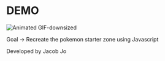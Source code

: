 # DEMO

![Animated GIF-downsized](https://user-images.githubusercontent.com/47648260/117122239-8aa22780-ad4a-11eb-990a-1a945bd82547.gif)

Goal -> Recreate the pokemon starter zone using Javascript

Developed by Jacob Jo
